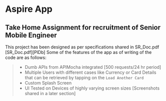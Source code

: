 # Aspire App
## Take Home Assignment for recruitment of Senior Mobile Engineer

This project has been designed as per specifications shared in SR_Doc.pdf [SR_Doc.pdf][PlDb]
Some of the features of the app as of writing of the code are as follows:
> - Dumb APIs from APIMocha integrated [500 requests/24 hr period]
> - Multiple Users with different cases like Currency or Card Details that can be retrieved by tapping on the `Load Another Card`
> - Custom Splash Screen
> - UI Tested on Devices of highly varying screen sizes [Screenshots shared in a later section]
